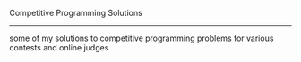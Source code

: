 Competitive Programming Solutions

---

some of my solutions to competitive programming problems for various contests and online judges
